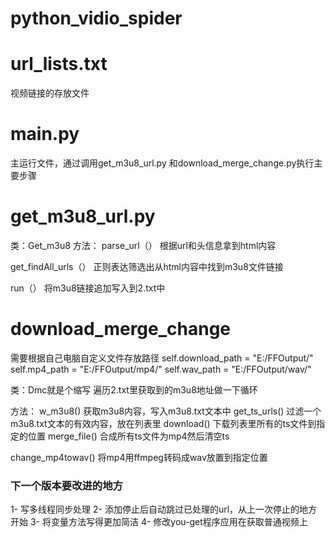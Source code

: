 # python_vidio_spider

# url_lists.txt
视频链接的存放文件

# main.py
主运行文件，通过调用get_m3u8_url.py 和download_merge_change.py执行主要步骤

# get_m3u8_url.py
类：Get_m3u8
方法：
parse_url（） 		根据url和头信息拿到html内容

get_findAll_urls（）	正则表达筛选出从html内容中找到m3u8文件链接

run（）				将m3u8链接追加写入到2.txt中

# download_merge_change

需要根据自己电脑自定义文件存放路径
        self.download_path = "E:/FFOutput/"
        self.mp4_path = "E:/FFOutput/mp4/"
        self.wav_path = "E:/FFOutput/wav/"

类：Dmc就是个缩写
遍历2.txt里获取到的m3u8地址做一下循环

方法：
w_m3u8()     		获取m3u8内容，写入m3u8.txt文本中
get_ts_urls() 		过滤一个m3u8.txt文本的有效内容，放在列表里
download() 			下载列表里所有的ts文件到指定的位置
merge_file() 		合成所有ts文件为mp4然后清空ts

change_mp4towav() 	将mp4用ffmpeg转码成wav放置到指定位置

### 下一个版本要改进的地方
1- 写多线程同步处理
2- 添加停止后自动跳过已处理的url，从上一次停止的地方开始
3- 将变量方法写得更加简洁
4- 修改you-get程序应用在获取普通视频上